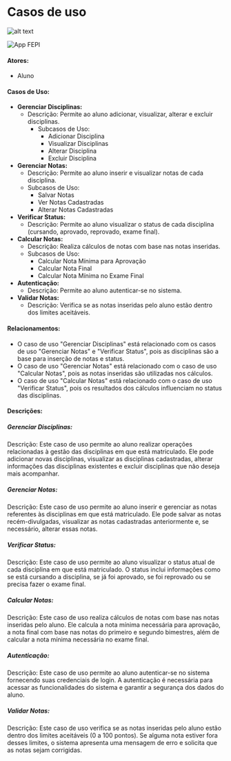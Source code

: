 # Casos de uso 

![alt text](https://miro.medium.com/v2/resize:fit:540/1*UDTjd_BHX3ppJSqSwmud1A.png)

![App FEPI](https://github.com/lucagx/App-FEPI-documentacao/assets/138620602/3cf5049c-992e-4eae-8448-0d0cbdb3814f)

#### Atores:
- Aluno
#### Casos de Uso:
- **Gerenciar Disciplinas:**
	- Descrição: Permite ao aluno adicionar, visualizar, alterar e excluir disciplinas.
        - Subcasos de Uso:
            - Adicionar Disciplina
            - Visualizar Disciplinas
            - Alterar Disciplina
            - Excluir Disciplina
- **Gerenciar Notas:**
	- Descrição: Permite ao aluno inserir e visualizar notas de cada disciplina.
	- Subcasos de Uso:
		- Salvar Notas
		- Ver Notas Cadastradas
		- Alterar Notas Cadastradas
- **Verificar Status:**
	- Descrição: Permite ao aluno visualizar o status de cada disciplina (cursando, aprovado, reprovado, exame final).
- **Calcular Notas:**
	- Descrição: Realiza cálculos de notas com base nas notas inseridas.
	- Subcasos de Uso:
		- Calcular Nota Mínima para Aprovação
		- Calcular Nota Final
		- Calcular Nota Mínima no Exame Final
- **Autenticação:**
	- Descrição: Permite ao aluno autenticar-se no sistema.
- **Validar Notas:**
	- Descrição: Verifica se as notas inseridas pelo aluno estão dentro dos limites aceitáveis.
#### Relacionamentos:
- O caso de uso "Gerenciar Disciplinas" está relacionado com os casos de uso "Gerenciar Notas" e "Verificar Status", pois as disciplinas são a base para inserção de notas e status.
- O caso de uso "Gerenciar Notas" está relacionado com o caso de uso "Calcular Notas", pois as notas inseridas são utilizadas nos cálculos.
- O caso de uso "Calcular Notas" está relacionado com o caso de uso "Verificar Status", pois os resultados dos cálculos influenciam no status das disciplinas.

#### Descrições:
##### Gerenciar Disciplinas:
Descrição: Este caso de uso permite ao aluno realizar operações relacionadas à gestão das disciplinas em que está matriculado. Ele pode adicionar novas disciplinas, visualizar as disciplinas cadastradas, alterar informações das disciplinas existentes e excluir disciplinas que não deseja mais acompanhar.
##### Gerenciar Notas:
Descrição: Este caso de uso permite ao aluno inserir e gerenciar as notas referentes às disciplinas em que está matriculado. Ele pode salvar as notas recém-divulgadas, visualizar as notas cadastradas anteriormente e, se necessário, alterar essas notas.
##### Verificar Status:
Descrição: Este caso de uso permite ao aluno visualizar o status atual de cada disciplina em que está matriculado. O status inclui informações como se está cursando a disciplina, se já foi aprovado, se foi reprovado ou se precisa fazer o exame final.
##### Calcular Notas:
Descrição: Este caso de uso realiza cálculos de notas com base nas notas inseridas pelo aluno. Ele calcula a nota mínima necessária para aprovação, a nota final com base nas notas do primeiro e segundo bimestres, além de calcular a nota mínima necessária no exame final.
##### Autenticação:
Descrição: Este caso de uso permite ao aluno autenticar-se no sistema fornecendo suas credenciais de login. A autenticação é necessária para acessar as funcionalidades do sistema e garantir a segurança dos dados do aluno.
##### Validar Notas:
Descrição: Este caso de uso verifica se as notas inseridas pelo aluno estão dentro dos limites aceitáveis (0 a 100 pontos). Se alguma nota estiver fora desses limites, o sistema apresenta uma mensagem de erro e solicita que as notas sejam corrigidas.

